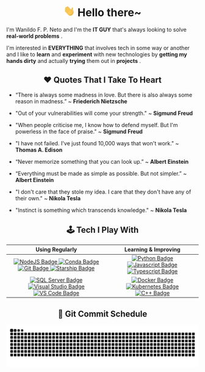 <h1 align="center"><a target="_blank" rel="noopener noreferrer" href="https://github.com/wanildopneto/"><img src="https://github.com/wanildopneto/wanildopneto/blob/main/img/Hi.gif" width="30px" style="max-width:100%"></a> Hello there~</h1>

I'm Wanildo F. P. Neto and I'm the **IT GUY** that's always looking to solve **real-world problems** .

I'm interested in **EVERYTHING** that involves tech in some way or another and I like to **learn** and **experiment** with new technologies by **getting my hands dirty** and actually **trying** them out in **projects** .

<h2 align="center">❤ Quotes That I Take To Heart</h2>

- “There is always some madness in love. But there is also always some reason in madness.” ~ **Friederich Nietzsche**

- "Out of your vulnerabilities will come your strength." ~ **Sigmund Freud**

- "When people criticise me, I know how to defend myself. But I'm powerless in the face of praise." ~ **Sigmund Freud**

- "I have not failed. I've just found 10,000 ways that won't work." ~ **Thomas A. Edison**

- “Never memorize something that you can look up.” ~ **Albert Einstein**

- “Everything must be made as simple as possible. But not simpler.” ~ **Albert Einstein**

- "I don't care that they stole my idea. I care that they don't have any of their own." ~ **Nikola Tesla**

- "Instinct is something which transcends knowledge." ~ **Nikola Tesla**

<h2 align="center">🕹️ Tech I Play With</h2>

<div align="center">
    <table align="center">
        <thead>
            <th><span align="middle">Using Regularly</span></th>
            <th><span align="middle">Learning & Improving</span></th>
        </thead>
        <tbody>
            <tr>
                <td align="center">
                    <a href="https://nodejs.org/">
                        <img  src="https://img.shields.io/badge/Node.js-339933?style=for-the-badge&logo=nodedotjs&logoColor=white" alt="NodeJS Badge"/>
                    </a>
                    <a href="https://www.anaconda.com/">
                        <img  src="https://img.shields.io/badge/conda-342B029.svg?&style=for-the-badge&logo=anaconda&logoColor=white" alt="Conda Badge"/>
                    </a>
                    <a href="https://git-scm.com/">
                        <img  src="https://img.shields.io/badge/GIT-E44C30?style=for-the-badge&logo=git&logoColor=white" alt="Git Badge"/>
                    </a>
                    <a href="https://starship.rs/">
                        <img  src="https://img.shields.io/badge/starship-DD0B78?style=for-the-badge&logo=starship&logoColor=white" alt="Starship Badge"/>
                    </a>
                </td>
                <td align="center">
                    <a href="https://www.python.org/">
                        <img  src="https://img.shields.io/badge/Python-FFD43B?style=for-the-badge&logo=python&logoColor=blue" alt="Python Badge"/>
                    </a>
                    <a href="https://www.javascript.com/">
                        <img  src="https://img.shields.io/badge/JavaScript-323330?style=for-the-badge&logo=javascript&logoColor=F7DF1E" alt="Javascript Badge"/>
                    </a>
                    <a href="https://www.typescriptlang.org/">
                        <img  src="https://img.shields.io/badge/TypeScript-007ACC?style=for-the-badge&logo=typescript&logoColor=white" alt="Typescript Badge"/>
                    </a>
                </td>
            </tr>
            <tr>
                <td align="center">
                    <a href="https://www.postgresql.org/">
                        <img  src="https://img.shields.io/badge/PostgreSQL-316192?style=for-the-badge&logo=postgresql&logoColor=white" alt="SQL Server Badge"/>
                    </a>
                    <a href="https://visualstudio.microsoft.com/">
                        <img  src="https://img.shields.io/badge/Visual_Studio-5C2D91?style=for-the-badge&logo=visual%20studio&logoColor=white" alt="Visual Studio Badge" />
                    </a>
                    <a href="https://code.visualstudio.com/">
                        <img  src="https://img.shields.io/badge/VS_CODE-0078D4?style=for-the-badge&logo=visual%20studio%20code&logoColor=white" alt="VS Code Badge"/>
                    </a>
                </td>
                <td align="center">
                    <a href="https://www.docker.com/">
                        <img  src="https://img.shields.io/badge/Docker-2CA5E0?style=for-the-badge&logo=docker&logoColor=white" alt="Docker Badge"/>
                    </a>
                    <a href="https://kubernetes.io/">
                        <img src="https://img.shields.io/badge/kubernetes-326ce5.svg?&style=for-the-badge&logo=kubernetes&logoColor=white" alt="Kubernetes Badge">
                    </a>
                    <a href="http://www.cplusplus.org/">
                        <img src="https://img.shields.io/badge/C%2B%2B-00599C?style=for-the-badge&logo=c%2B%2B&logoColor=white" alt="C++ Badge">
                    </a>
                </td>
            </tr>
        </tbody>
    </table>
</div>

<h2 align="center">🐍 Git Commit Schedule</h2>

<div align="center" href="https://github.com/wanildopneto">
  <img src="https://github.com/wanildopneto/wanildopneto/blob/output/github-contribution-grid-snake.svg">
</div>
